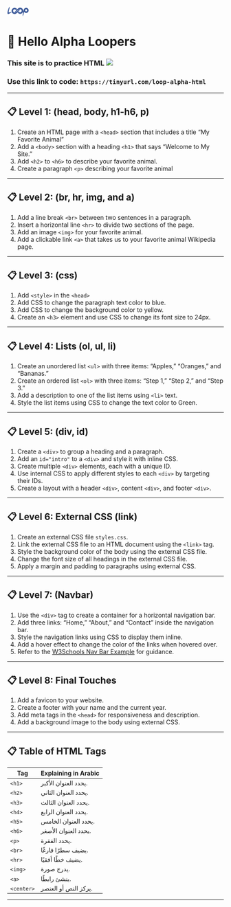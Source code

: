 
<img src='loop.png' width='10%'> 

# 👋 Hello Alpha Loopers

### This site is to practice HTML <img src="https://icones.pro/wp-content/uploads/2021/05/icone-html-orange.png" width='5%'>

### Use this link to code: `https://tinyurl.com/loop-alpha-html`
---

## 📋 Level 1: (head, body, h1-h6, p)

1. Create an HTML page with a `<head>` section that includes a title “My Favorite Animal”
2. Add a `<body>` section with a heading `<h1>` that says “Welcome to My Site.”
3. Add `<h2>` to `<h6>` to describe your favorite animal.
4. Create a paragraph `<p>` describing your favorite animal

---

## 📋 Level 2: (br, hr, img, and a)

1. Add a line break `<br>` between two sentences in a paragraph.
2. Insert a horizontal line `<hr>` to divide two sections of the page.
3. Add an image `<img>` for your favorite animal.
4. Add a clickable link `<a>` that takes us to your favorite animal Wikipedia page.

---

## 📋 Level 3: (css)

1. Add `<style>` in the `<head>`
2. Add CSS to change the paragraph text color to blue.
3. Add CSS to change the background color to yellow.
4. Create an `<h3>` element and use CSS to change its font size to 24px.

---

## 📋 Level 4: Lists (ol, ul, li)

1. Create an unordered list `<ul>` with three items: “Apples,” “Oranges,” and “Bananas.”
2. Create an ordered list `<ol>` with three items: “Step 1,” “Step 2,” and “Step 3.”
3. Add a description to one of the list items using `<li>` text.
4. Style the list items using CSS to change the text color to Green.

---

## 📋 Level 5: (div, id)

1. Create a `<div>` to group a heading and a paragraph.
2. Add an `id="intro"` to a `<div>` and style it with inline CSS.
3. Create multiple `<div>` elements, each with a unique ID.
4. Use internal CSS to apply different styles to each `<div>` by targeting their IDs.
5. Create a layout with a header `<div>`, content `<div>`, and footer `<div>`.

---

## 📋 Level 6: External CSS (link)

1. Create an external CSS file `styles.css`.
2. Link the external CSS file to an HTML document using the `<link>` tag.
3. Style the background color of the body using the external CSS file.
4. Change the font size of all headings in the external CSS file.
5. Apply a margin and padding to paragraphs using external CSS.

---

## 📋 Level 7: (Navbar)

1. Use the `<div>` tag to create a container for a horizontal navigation bar.
2. Add three links: “Home,” “About,” and “Contact” inside the navigation bar.
3. Style the navigation links using CSS to display them inline.
4. Add a hover effect to change the color of the links when hovered over.
5. Refer to the [W3Schools Nav Bar Example](https://www.w3schools.com/css/tryit.asp?filename=trycss_navbar_horizontal_black) for guidance.

---

## 📋 Level 8: Final Touches

1. Add a favicon to your website.
2. Create a footer with your name and the current year.
3. Add meta tags in the `<head>` for responsiveness and description.
4. Add a background image to the body using external CSS.


---

## 📋 Table of HTML Tags

| Tag      | Explaining in Arabic  |
|----------|------------------------|
| `<h1>`   | يحدد العنوان الأكبر.  |
| `<h2>`   | يحدد العنوان الثاني.  |
| `<h3>`   | يحدد العنوان الثالث.  |
| `<h4>`   | يحدد العنوان الرابع.  |
| `<h5>`   | يحدد العنوان الخامس. |
| `<h6>`   | يحدد العنوان الأصغر. |
| `<p>`    | يحدد الفقرة.          |
| `<br>`   | يضيف سطرًا فارغًا.    |
| `<hr>`   | يضيف خطًا أفقيًا.      |
| `<img>`  | يدرج صورة.            |
| `<a>`    | ينشئ رابطًا.          |
| `<center>` | يركز النص أو العنصر. |

---
